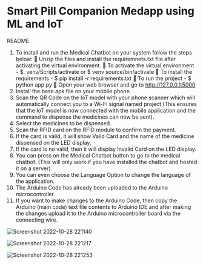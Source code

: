 # Smart Pill Companion Medapp using ML and IoT

README
1.	To install and run the Medical Chatbot on your system follow the steps below:
	Unzip the files and install the requiremnets.txt file after activating the virtual environment.
	To activate the virtual environment - $. venv/Scripts/activate or $ venv source/bin/activate
	To install the requirements - $ pip install -r requirements.txt
	To run the project - $ python app.py
	Open your web browser and go to http://127.0.0.1:5000
2.	Install the base.apk file on your mobile phone.
3.	Scan the QR Code on the IoT model with your phone scanner which will automatically connect you to a Wi-Fi signal named project (This ensures that the IoT model is now connected with the mobile application and the command to dispense the medicines can now be sent).
4.	Select the medicines to be dispensed.
5.	Scan the RFID card on the RFID module to confirm the payment.
6.	If the card is valid, it will show Valid Card and the name of the medicine dispensed on the LED display.
7.	If the card is no valid, then it will display Invalid Card on the LED display.
8.	You can press on the Medical Chatbot button to go to the medical chatbot. (This will only work if you have installed the chatbot and hosted it on a server)
9.	You can even choose the Language Option to change the language of the application.
10.	 The Arduino Code has already been uploaded to the Arduino microcontroller.
11.	 If you want to make changes to the Arduino Code, then copy the Arduino (main code) text file contents to Arduino IDE and after making the changes upload it to the Arduino microcontroller board via the connecting wire.

 
![Screenshot 2022-10-28 221140](https://user-images.githubusercontent.com/64909391/198689658-36a0921a-5933-48d8-861f-ddcdb9422bd5.png)


![Screenshot 2022-10-28 221217](https://user-images.githubusercontent.com/64909391/198689683-ea42c489-9dfb-4310-bff2-ce7e8ef8be72.png)


![Screenshot 2022-10-28 221253](https://user-images.githubusercontent.com/64909391/198689702-6af393a6-de78-409d-a59a-92465a641cc9.png)
